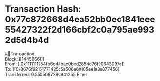 
Transaction Hash: 0x77c872668d4ea52bb0ec1841eee55427322f2d166cbf2c0a795ae9932d5d4b4d
====================================================================================
  
#💸Transaction  
Block: [[14456661]]  
From: [[0x1111111254fb6c44bac0bed2854e76f90643097d]]  
To: [[0x8676f92151771425c5a506a60105ee1a8e877456]]  
Transferred: 0.5505097290941255 Ether
